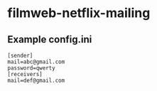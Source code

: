 # filmweb-netflix-mailing

## Example config.ini
```
[sender]
mail=abc@gmail.com
password=qwerty
[receivers]
mail=def@gmail.com
```
